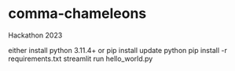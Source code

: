 # comma-chameleons
Hackathon 2023


either install python 3.11.4+   or pip install update python
pip install -r requirements.txt
streamlit run hello_world.py